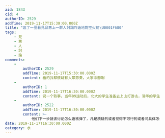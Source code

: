 ```yaml
---
aid: 1843
cid: 4
authorID: 2529
addTime: 2019-11-17T15:30:00.000Z
title: "逛了一圈看見品蔥上一群人討論咋造地對空火箭\U0001F680"
tags:
    - 見
    - 蔥
    - 人
    - 討
    - 論
comments:
    -
        authorID: 2529
        addTime: 2019-11-17T15:30:00.000Z
        content: 看的我都懷疑有人帶節奏，大家冷靜啊
    -
        authorID: 1
        addTime: 2019-11-17T16:30:00.000Z
        content: 说一个轶事，当年89运动后，北大的学生准备去上山打游击，清华的学生回实验室造炸弹……
    -
        authorID: 2522
        addTime: 2019-11-17T16:30:00.000Z
        content: >-
            他们下一步就该讨论怎么造核弹了，凡是质疑的或者觉得不可行的或者问具体怎么操作的都可以打上一顶五毛的帽子然后封号。这样品葱就可以对外宣称他们拥核了。
date: 2019-11-17T16:30:00.000Z
category: 水
---
```



